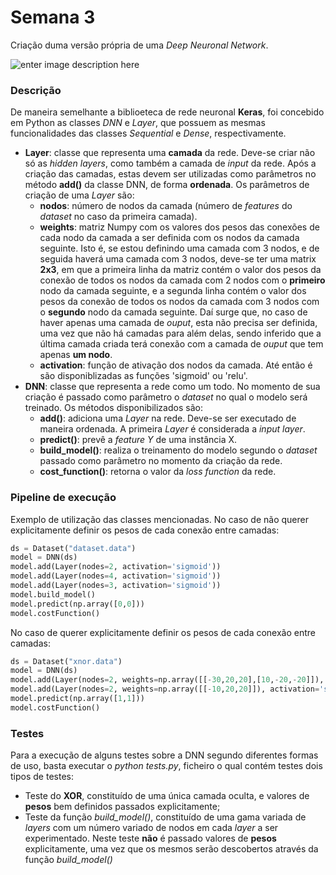 # Semana 3

Criação duma versão própria de uma *Deep Neuronal Network*.


![enter image description here](https://raw.githubusercontent.com/henriqueparola/Aprendizagem-Profunda/main/Semana_3/images/banner.png)
### Descrição
De maneira semelhante a biblioeteca de rede neuronal **Keras**, foi concebido em Python as classes *DNN* e *Layer*, que possuem as mesmas funcionalidades das classes *Sequential* e *Dense*, respectivamente.
* **Layer**: classe que representa uma **camada** da rede. Deve-se criar não só as *hidden layers*, como também a camada de *input* da rede. Após a criação das camadas, estas devem ser utilizadas como parâmetros no método **add()** da classe DNN, de forma **ordenada**. Os parâmetros de criação de uma *Layer* são:
    * **nodos**: número de nodos da camada (número de *features* do *dataset* no caso da primeira camada).
    * **weights**: matriz Numpy com os valores dos pesos das conexões de cada nodo da camada a ser definida com os nodos da camada seguinte. Isto é, se estou definindo uma camada com 3 nodos, e de seguida haverá uma camada com 3 nodos, deve-se ter uma matrix **2x3**, em que a primeira linha da matriz contém o valor dos pesos da conexão de todos os nodos da camada com 2 nodos com o **primeiro** nodo da camada seguinte, e a segunda linha contém o valor dos pesos da conexão de todos os nodos da camada com 3 nodos com o **segundo** nodo da camada seguinte. Daí surge que, no caso de haver apenas uma camada de *ouput*, esta não precisa ser definida, uma vez que não há camadas para além delas, sendo inferido que a última camada criada terá conexão com a camada de *ouput* que tem apenas **um nodo**.
    * **activation**: função de ativação dos nodos da camada. Até então é são disponiblizadas as funções 'sigmoid' ou 'relu'.
* **DNN**: classe que representa a rede como um todo. No momento de sua criação é passado como parâmetro o *dataset* no qual o modelo será treinado. Os métodos disponibilizados são:
    * **add()**: adiciona uma *Layer* na rede. Deve-se ser executado de maneira ordenada. A primeira *Layer* é considerada a *input layer*.
    * **predict()**: prevê a *feature Y* de uma instância X.
    * **build_model()**: realiza o treinamento do modelo segundo o *dataset* passado como parâmetro no momento da criação da rede.
    * **cost_function()**: retorna o valor da *loss function* da rede. 

### Pipeline de execução

Exemplo de utilização das classes mencionadas. No caso de não querer explicitamente definir os pesos de cada conexão entre camadas:

````python
ds = Dataset("dataset.data")
model = DNN(ds)
model.add(Layer(nodes=2, activation='sigmoid'))
model.add(Layer(nodes=4, activation='sigmoid'))
model.add(Layer(nodes=3, activation='sigmoid'))
model.build_model()
model.predict(np.array([0,0]))
model.costFunction()
````

No caso de querer explicitamente definir os pesos de cada conexão entre camadas:

````python
ds = Dataset("xnor.data")
model = DNN(ds)
model.add(Layer(nodes=2, weights=np.array([[-30,20,20],[10,-20,-20]]), activation='sigmoid'))
model.add(Layer(nodes=2, weights=np.array([[-10,20,20]]), activation='sigmoid')) 
model.predict(np.array([1,1]))
model.costFunction()
````

### Testes
Para a execução de alguns testes sobre a DNN segundo diferentes formas de uso, basta executar o *python *tests.py**, ficheiro o qual contém testes dois tipos de testes:
* Teste do **XOR**, constituído de uma única camada oculta, e valores de **pesos** bem definidos passados explicitamente;
* Teste da função *build_model()*, constituído de uma gama variada de *layers* com um número variado de nodos em cada *layer* a ser experimentado. Neste teste **não** é passado valores de **pesos** explicitamente, uma vez que os mesmos serão descobertos através da função *build_model()*

